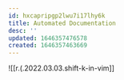 ```yaml
---
id: hxcapripgp2lwu7i17lhy6k
title: Automated Documentation
desc: ''
updated: 1646357476578
created: 1646357463669
---
```


![[r.(.2022.03.03.shift-k-in-vim]]
